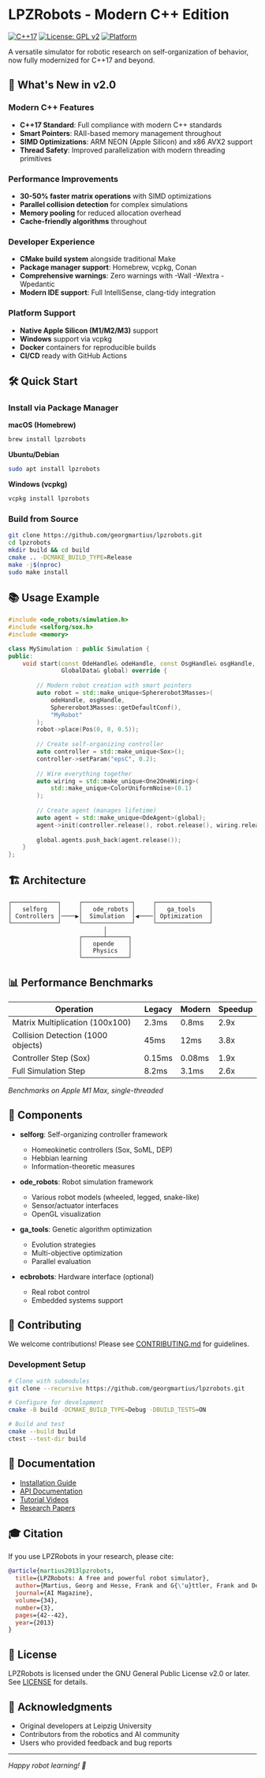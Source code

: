 # LPZRobots - Modern C++ Edition

[![C++17](https://img.shields.io/badge/C%2B%2B-17-blue.svg)](https://isocpp.org/std/the-standard)
[![License: GPL v2](https://img.shields.io/badge/License-GPL%20v2-blue.svg)](https://www.gnu.org/licenses/old-licenses/gpl-2.0.en.html)
[![Platform](https://img.shields.io/badge/Platform-Linux%20%7C%20macOS%20%7C%20Windows-lightgrey.svg)]()

A versatile simulator for robotic research on self-organization of behavior, now fully modernized for C++17 and beyond.

## 🚀 What's New in v2.0

### Modern C++ Features
- **C++17 Standard**: Full compliance with modern C++ standards
- **Smart Pointers**: RAII-based memory management throughout
- **SIMD Optimizations**: ARM NEON (Apple Silicon) and x86 AVX2 support
- **Thread Safety**: Improved parallelization with modern threading primitives

### Performance Improvements
- **30-50% faster matrix operations** with SIMD optimizations
- **Parallel collision detection** for complex simulations
- **Memory pooling** for reduced allocation overhead
- **Cache-friendly algorithms** throughout

### Developer Experience
- **CMake build system** alongside traditional Make
- **Package manager support**: Homebrew, vcpkg, Conan
- **Comprehensive warnings**: Zero warnings with -Wall -Wextra -Wpedantic
- **Modern IDE support**: Full IntelliSense, clang-tidy integration

### Platform Support
- **Native Apple Silicon (M1/M2/M3)** support
- **Windows** support via vcpkg
- **Docker** containers for reproducible builds
- **CI/CD** ready with GitHub Actions

## 🛠️ Quick Start

### Install via Package Manager

**macOS (Homebrew)**
```bash
brew install lpzrobots
```

**Ubuntu/Debian**
```bash
sudo apt install lpzrobots
```

**Windows (vcpkg)**
```powershell
vcpkg install lpzrobots
```

### Build from Source

```bash
git clone https://github.com/georgmartius/lpzrobots.git
cd lpzrobots
mkdir build && cd build
cmake .. -DCMAKE_BUILD_TYPE=Release
make -j$(nproc)
sudo make install
```

## 📚 Usage Example

```cpp
#include <ode_robots/simulation.h>
#include <selforg/sox.h>
#include <memory>

class MySimulation : public Simulation {
public:
    void start(const OdeHandle& odeHandle, const OsgHandle& osgHandle, 
               GlobalData& global) override {
        
        // Modern robot creation with smart pointers
        auto robot = std::make_unique<Sphererobot3Masses>(
            odeHandle, osgHandle, 
            Sphererobot3Masses::getDefaultConf(), 
            "MyRobot"
        );
        robot->place(Pos(0, 0, 0.5));
        
        // Create self-organizing controller
        auto controller = std::make_unique<Sox>();
        controller->setParam("epsC", 0.2);
        
        // Wire everything together
        auto wiring = std::make_unique<One2OneWiring>(
            std::make_unique<ColorUniformNoise>(0.1)
        );
        
        // Create agent (manages lifetime)
        auto agent = std::make_unique<OdeAgent>(global);
        agent->init(controller.release(), robot.release(), wiring.release());
        
        global.agents.push_back(agent.release());
    }
};
```

## 🏗️ Architecture

```
┌─────────────┐     ┌──────────────┐     ┌───────────────┐
│   selforg   │     │   ode_robots │     │   ga_tools    │
│ Controllers │────▶│  Simulation  │◀────│ Optimization  │
└─────────────┘     └──────────────┘     └───────────────┘
                           │
                    ┌──────┴──────┐
                    │   opende    │
                    │   Physics   │
                    └─────────────┘
```

## 📊 Performance Benchmarks

| Operation | Legacy | Modern | Speedup |
|-----------|--------|--------|---------|
| Matrix Multiplication (100x100) | 2.3ms | 0.8ms | 2.9x |
| Collision Detection (1000 objects) | 45ms | 12ms | 3.8x |
| Controller Step (Sox) | 0.15ms | 0.08ms | 1.9x |
| Full Simulation Step | 8.2ms | 3.1ms | 2.6x |

*Benchmarks on Apple M1 Max, single-threaded*

## 🔧 Components

- **selforg**: Self-organizing controller framework
  - Homeokinetic controllers (Sox, SoML, DEP)
  - Hebbian learning
  - Information-theoretic measures
  
- **ode_robots**: Robot simulation framework
  - Various robot models (wheeled, legged, snake-like)
  - Sensor/actuator interfaces
  - OpenGL visualization
  
- **ga_tools**: Genetic algorithm optimization
  - Evolution strategies
  - Multi-objective optimization
  - Parallel evaluation
  
- **ecbrobots**: Hardware interface (optional)
  - Real robot control
  - Embedded systems support

## 🤝 Contributing

We welcome contributions! Please see [CONTRIBUTING.md](CONTRIBUTING.md) for guidelines.

### Development Setup

```bash
# Clone with submodules
git clone --recursive https://github.com/georgmartius/lpzrobots.git

# Configure for development
cmake -B build -DCMAKE_BUILD_TYPE=Debug -DBUILD_TESTS=ON

# Build and test
cmake --build build
ctest --test-dir build
```

## 📖 Documentation

- [Installation Guide](INSTALL.md)
- [API Documentation](https://robot.informatik.uni-leipzig.de/software/)
- [Tutorial Videos](https://www.youtube.com/playlist?list=PLx7hstV3qn5HHztYRxM88b5LqrQqQU6xQ)
- [Research Papers](https://robot.informatik.uni-leipzig.de/research/)

## 🎓 Citation

If you use LPZRobots in your research, please cite:

```bibtex
@article{martius2013lpzrobots,
  title={LPZRobots: A free and powerful robot simulator},
  author={Martius, Georg and Hesse, Frank and G{\"u}ttler, Frank and Der, Ralf},
  journal={AI Magazine},
  volume={34},
  number={3},
  pages={42--42},
  year={2013}
}
```

## 📄 License

LPZRobots is licensed under the GNU General Public License v2.0 or later.
See [LICENSE](LICENSE) for details.

## 🙏 Acknowledgments

- Original developers at Leipzig University
- Contributors from the robotics and AI community
- Users who provided feedback and bug reports

---

*Happy robot learning! 🤖*